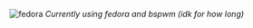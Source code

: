 ![fedora](https://github.com/gabriel-suela/dotfiles/assets/96388423/05cf7576-5fd2-4600-b27e-8be026ffb7c6)
*Currently using fedora and bspwm (idk for how long)*
